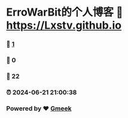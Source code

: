 # ErroWarBit的个人博客 :link: https://Lxstv.github.io 
### :page_facing_up: [1](https://Lxstv.github.io/tag.html) 
### :speech_balloon: 0 
### :hibiscus: 22 
### :alarm_clock: 2024-06-21 21:00:38 
### Powered by :heart: [Gmeek](https://github.com/Meekdai/Gmeek)
